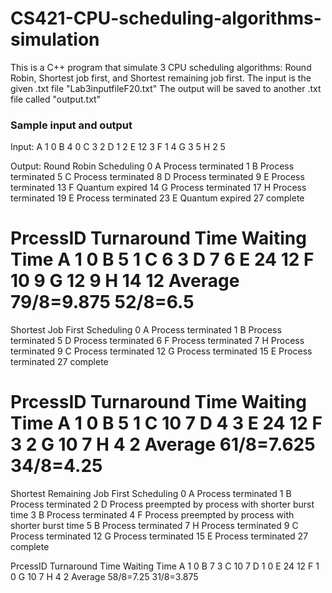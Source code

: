 # CS421-CPU-scheduling-algorithms-simulation

This is a C++ program that simulate 3 CPU scheduling algorithms: Round Robin, Shortest job first, and Shortest remaining job first.
The input is the given .txt file "Lab3inputfileF20.txt"
The output will be saved to another .txt file called "output.txt"

### Sample input and output
Input:
A 1 0
B 4 0
C 3 2
D 1 2
E 12 3
F 1 4
G 3 5
H 2 5

Output:
Round Robin Scheduling
0 A    Process terminated
1 B    Process terminated
5 C    Process terminated
8 D    Process terminated
9 E    Process terminated
13 F    Quantum expired
14 G    Process terminated
17 H    Process terminated
19 E    Process terminated
23 E    Quantum expired
27 complete

PrcessID  Turnaround Time  Waiting Time
    A           1                0
    B           5                1
    C           6                3
    D           7                6
    E           24                12
    F           10                9
    G           12                9
    H           14                12
Average    79/8=9.875        52/8=6.5
==================================================

Shortest Job First Scheduling
0 A    Process terminated
1 B    Process terminated
5 D    Process terminated
6 F    Process terminated
7 H    Process terminated
9 C    Process terminated
12 G    Process terminated
15 E    Process terminated
27 complete

PrcessID  Turnaround Time  Waiting Time
    A           1                0
    B           5                1
    C           10                7
    D           4                3
    E           24                12
    F           3                2
    G           10                7
    H           4                2
Average    61/8=7.625        34/8=4.25
==================================================

Shortest Remaining Job First Scheduling
0 A    Process terminated
1 B    Process terminated
2 D    Process preempted by process with shorter burst time
3 B    Process terminated
4 F    Process preempted by process with shorter burst time
5 B    Process terminated
7 H    Process terminated
9 C    Process terminated
12 G    Process terminated
15 E    Process terminated
27 complete

PrcessID  Turnaround Time  Waiting Time
    A           1                0
    B           7                3
    C           10                7
    D           1                0
    E           24                12
    F           1                0
    G           10                7
    H           4                2
Average    58/8=7.25        31/8=3.875
